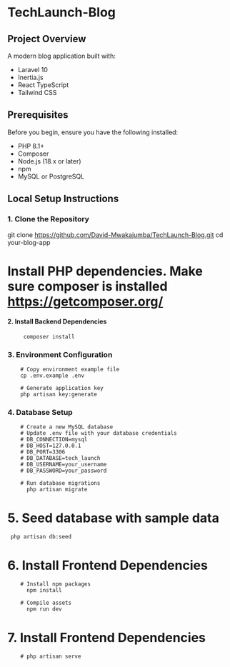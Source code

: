 # TechLaunch-Blog

## Project Overview

A modern blog application built with:

-   Laravel 10
-   Inertia.js
-   React TypeScript
-   Tailwind CSS

## Prerequisites

Before you begin, ensure you have the following installed:

-   PHP 8.1+
-   Composer
-   Node.js (18.x or later)
-   npm
-   MySQL or PostgreSQL

## Local Setup Instructions

### 1. Clone the Repository

git clone https://github.com/David-Mwakajumba/TechLaunch-Blog.git
cd your-blog-app

# Install PHP dependencies. Make sure composer is installed https://getcomposer.org/

#### 2. Install Backend Dependencies

         composer install

### 3. Environment Configuration

        # Copy environment example file
        cp .env.example .env

        # Generate application key
        php artisan key:generate

### 4. Database Setup

        # Create a new MySQL database
        # Update .env file with your database credentials
        # DB_CONNECTION=mysql
        # DB_HOST=127.0.0.1
        # DB_PORT=3306
        # DB_DATABASE=tech_launch
        # DB_USERNAME=your_username
        # DB_PASSWORD=your_password

        # Run database migrations
          php artisan migrate

# 5. Seed database with sample data

     php artisan db:seed

# 6. Install Frontend Dependencies

        # Install npm packages
          npm install

        # Compile assets
          npm run dev

# 7. Install Frontend Dependencies

        # php artisan serve
